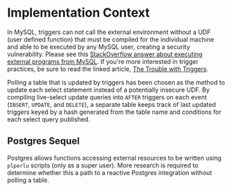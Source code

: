 # Implementation Context

In MySQL, triggers can not call the external environment without a UDF (user defined function) that must be compiled for the individual machine and able to be executed by any MySQL user, creating a security vulnerability. Please see this [StackOverflow answer about executing external programs from MySQL](http://stackoverflow.com/a/20439489). If you're more interested in trigger practices, be sure to read the linked article, [The Trouble with Triggers](http://www.oracle.com/technetwork/issue-archive/2008/08-sep/o58asktom-101055.html).

Polling a table that is updated by triggers has been chosen as the method to update each select statement instead of a potentially insecure UDF. By compiling live-select update queries into `AFTER` triggers on each event (`INSERT`, `UPDATE`, and `DELETE`), a separate table keeps track of last updated triggers keyed by a hash generated from the table name and conditions for each select query published.

## Postgres Sequel

Postgres allows functions accessing external resources to be written using `plperlu` scripts (only as a super user). More research is required to determine whether this a path to a reactive Postgres integration without polling a table.


